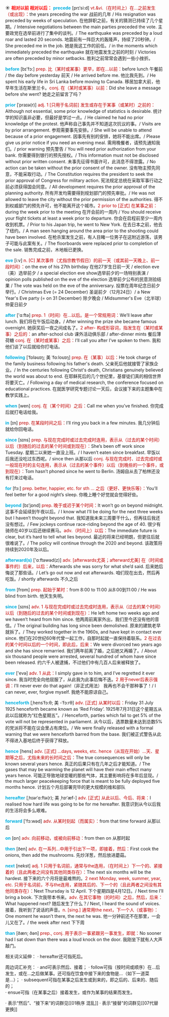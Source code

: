 ☀ <font color="red">**相对以前 相对以后：**</font>
<font color="sky blue">**precede**</font> [prɪˈsi:d]
<font color="#c00000">vt.&vi.（在时间上）在…之前发生（或出现）：</font>the years preceding the war 战前的几年 / His resignation was preceded by weeks of speculation. 在他辞职之前，有关的猜测已持续了几个星期。/ Intensive negotiations between the main parties preceded the vote. 主要政党在选举前进行了集中的谈判。/ The earthquake was preceded by a loud roar and lasted 20 seconds. 地震前有一阵巨大的轰隆声，持续了20秒钟。/ She preceded me in the job. 她是我这工作的前任。/ in the moments which immediately preceded the earthquake 就在地震发生之前的时刻 / Victories are often preceded by minor setbacks. 胜利之前常常会遇到一些小挫折。

<font color="sky blue">**before**</font> [bɪ'fɔ:] 
<font color="#c00000">prep. 比（某时或某事）更早，即在…以前：</font>before lunch 午餐前 / the day before yesterday 前天 / He arrived before me. 他比我先到。/ He spent his early life in Sri Lanka before moving to Canada. 移居加拿大前，他早年生活在斯里兰卡。<font color="#c00000">conj. 在（某时或某事）以前：</font>Did she leave a message before she went? 她走之前留言了吗？ 
           
<font color="sky blue">**prior**</font> [ˈpraɪə(r)]
<font color="#c00000">adj. 1 [只用于名词前] 发生或存在于某事（或某时）之前的：</font>Although not essential, some prior knowledge of statistics is desirable. 统计学的知识虽非必要，但最好是学过一点。/ He claimed he had no prior knowledge of the protest. 他声称自己事先并不知道这次抗议的事。/ Visits are by prior arrangement. 参观需要事先安排。/ She will be unable to attend because of a prior engagement. 因事先有别的安排，她将不能出席。/ Please give us prior notice if you need an evening meal. 需用晚餐者，请预先通知我们。/ prior warning 预先警告 / You will need prior authorization from your bank. 你需要得到银行的预先授权。/ This information must not be disclosed without prior written consent. 未事先征得书面许可，此消息不得泄露。/ No action can be taken without the prior consent of the owner. 没有物主预先同意，不能采取行动。/ The Constitution requires the president to seek the prior approval of Congress for military action. 宪法规定总统在采取军事行动之前必须获得国会同意。/ All development requires the prior approval of the planning authority. 所有开发均需要得到规划部门的预先审批。/ He was not allowed to leave the city without the prior permission of the authorities. 得不到权威部门的预先许可，他不能离开这个城市。<font color="#c00000">2 prior to [正式] 在某事之前：</font>during the week prior to the meeting 在开会前的一周内 / You should receive your flight tickets at least a week prior to departure. 你会在启程前至少一周内收到机票。/ Prior to his Japan trip, he went to New York. 在去日本之前，他去了纽约。/ A man seen hanging around the area prior to the shooting could have been involved. 在枪杀案发生之前，有人目睹一位男子在这附近游荡，该男子可能与此案有关。/ The floorboards were replaced prior to completion of the sale. 销售完成之前，木地板已更换。
           
<font color="sky blue">**eve**</font> [i:v]
<font color="#c00000">n. [C] 某次事件（尤指宗教节假日）的前一天（或其前一天晚上、前一段时间）：</font>on the eve of his 27th birthday 在他27岁生日前一天 / election eve（美）选举前夕 / a special election eve show选举前夕的一场特别表演 / opinion polls published on the eve of the election 选举前夕公布的民意测验结果 / The vote was held on the eve of the anniversary. 投票在周年纪念日前夕举行。/ Christmas Eve (= 24 December) 圣诞前夕（12月24日）/ a New Year's Eve party (= on 31 December) 除夕晚会 / Midsummer's Eve（北半球）仲夏日前夕

<font color="sky blue">**after**</font> ['ɑːftə] 
<font color="#c00000">prep. 1（时间）在…以后。是一个常规用词：</font>We’ll leave after lunch. 我们将在午饭后动身。/ After winning the prize she became famous overnight. 她获奖后一夜之间成名了。<font color="#c00000">2 after- 构成形容词，指发生在（某时或某事）之后的：</font>an after-school club 课外活动俱乐部 / after-dinner mints 餐后薄荷糖 <font color="#c00000">conj. 在（某时或某事）之后：</font>I’ll call you after I’ve spoken to them. 我和他们谈了以后就给你打电话。
           
<font color="sky blue">**following**</font> [ˈfɒləʊɪŋ; 美 ˈfɑ:loʊɪŋ]
<font color="#c00000">prep. 在（某事）以后：</font>He took charge of the family business following his father's death. 父亲死后他就接管了家族企业。/ In the centuries following Christ's death, Christians genuinely believed the world was about to end. 在耶稣死后的几个世纪里，基督徒们真的相信世界将要灭亡。/ Following a day of medical research, the conference focused on educational practices. 在就医学研究专题讨论一天后，会议接下来的主题集中在教学实践上。

<font color="sky blue">**when**</font> [wen] 
<font color="#c00000">conj. 在（某个时间）之后：</font>Call me when you’ve finished. 你完成后就打电话给我。

<font color="sky blue">**in**</font> [ɪn] 
<font color="#c00000">prep. 在某段时间之后：</font>I’ll ring you back in a few minutes. 我几分钟后就给你回电话。

<font color="sky blue">**since**</font> [sɪns] 
<font color="#c00000">prep. 与现在完成时或过去完成时连用，表示从（过去的某个时间）以后（到随后的过去的某个时间或到现在）：</font>She’s been off work since Tuesday. 星期二以来她一直没上班。/ I haven’t eaten since breakfast. 早饭以后我还没吃过东西呢。/ since then 从那以后 <font color="#c00000">conj. 与现在完成时、过去完成时或一般现在时的主句连用，表示从（过去的某个事件）以后（到晚些的一个事件，或到现在）：</font>Tom hasn’t phoned since he went to Berlin. 汤姆自从去了柏林还没有打来过电话。

<font color="sky blue">**for**</font> [fɔ:] 
<font color="#c00000">prep. better, happier, etc. for sth … 之后（更好、更快乐等）：</font>You’ll feel better for a good night’s sleep. 你晚上睡个好觉就会觉得好些。

<font color="sky blue">**beyond**</font> [bɪ'jɒnd] 
<font color="#c00000">prep. 晚于或迟于某个时间：</font>It won’t go on beyond midnight. 这事不会延续到午夜以后。/ I know what I’ll be doing for the next three weeks but I haven’t thought beyond that. 我知道我未来三周要干什么，但再往后我还没有想过。/ Few jockeys continue race-riding beyond the age of 40. 很少有骑师在40岁以后还继续赛马。<font color="#c00000">adv.（时间上）以后：</font>The immediate future is clear, but it’s hard to tell what lies beyond. 最近的将来已经明朗，但更往后就很难说了。/ The policy will continue through the 2020 and beyond. 该政策将持续到2020年及以后。

<font color="sky blue">**afterward(s)**</font> ['ɑːftəwəd(z)] 
<font color="#c00000">adv. [afterwards尤英；afterward尤美] 在（时间或事件的）后来，以后：</font>Afterwards she was sorry for what she’d said. 后来她后悔说了那些话。/ Let’s go out now and eat afterwards. 咱们现在出去，然后再吃饭。/ shortly afterwards 不久之后

<font color="sky blue">**from**</font> [frɒm] 
<font color="#c00000">prep. 起始于某时：</font>from 8:00 to 11:00 从8:00到11:00 / He was blind from birth. 他天生失明。

<font color="sky blue">**since**</font> [sɪns] 
<font color="#c00000">adv. 1 与现在完成时或过去完成时连用，表示从（过去的某个时间）以后（到随后的过去的某个时间或到现在）：</font>He left home two weeks ago and we haven’t heard from him since. 他两周前离家外出，我们至今还没有他的音信。/ The original building has long since been demolished. 原来的建筑老早就拆了。/ They worked together in the 1960s, and have kept in contact ever since. 他们在20世纪60年代曾一起工作，自那时起就一直保持着联系。<font color="#c00000">2 在过去的某个时间以后的一个时间，即此后，后来：</font>We were divorced two years ago and she has since remarried. 我们两年前离了婚，之后她又再婚了。/ About six thousand people were arrested, several hundred of whom have since been released. 约六千人被逮捕，不过他们中有几百人后来被释放了。

<font color="sky blue">**ever**</font> ['evə] 
<font color="#c00000">adv. 1 从此：</font>I simply gave in to him, and I’ve regretted it ever since. 我当时完全向他屈服了，从此我为此事后悔不迭。<font color="#c00000">2 用于never后表示强调：</font>I’ll never ever do that again!（非正式用法） 我再也不会干那种事了！/ I can never, ever, forgive myself. 我绝不能原谅自己。
           
<font color="sky blue">**henceforth**</font> [ˌhensˈfɔ:θ; 美 -ˈfɔ:rθ]
<font color="#c00000">adv. [正式] 从某时以后：</font>Friday 31 July 1925 henceforth became known as ‘Red Friday’. 1925年7月31日这个星期五从此以后就称为“红色星期五”。/ Henceforth, parties which fail to get 5% of the vote will not be represented in parliament. 从今以后，选票数量未达到总数5%的党派将不能在议会里占有席位。/ We were finally released with a formal warning that we were henceforth barred from the base. 我们被正式警告从此不得进入基地后终于获得了释放。
           
<font color="sky blue">**hence**</font> [hens]
<font color="#c00000">adv. [正式] …days, weeks, etc. hence（从现在开始）…天、星期等之后，尤指未来的长时间之后：</font>The true consequences will only be known several years hence. 真正的后果只有在几年之后才能知道。/ The gases that may be warming the planet will have their main effect many years hence. 可能正导致地球变暖的那些气体，其主要影响将在多年后显现。/ the much larger peacekeeping force that is meant to be fully deployed five months hence. 计划五个月后部署完毕的更大规模的维和部队
           
<font color="sky blue">**hereafter**</font> [ˌhɪərˈɑ:ftə(r); 美 ˌhɪrˈæf-]
<font color="#c00000">adv. [正式] 从此以后、今后、将来：</font>I realised how hard life was going to be for me hereafter. 我意识到从今以后我的生活将会多么艰难。

<font color="sky blue">**forward**</font> ['fɔ:wəd] 
<font color="#c00000">adv. 从某时刻起（而属实）：</font>from that time forward 从那以后

<font color="sky blue">**on**</font> [ɒn] 
<font color="#c00000">adv. 向前移动，或被向前移动：</font>from then on 从那时起

<font color="sky blue">**then**</font> [ðen] 
<font color="#c00000">adv. 在一系列…中用于引出下一项，即接着，然后：</font>First cook the onions, then add the mushrooms. 先炒洋葱，然后放进蘑菇。

<font color="sky blue">**next**</font> [nekst] 
<font color="#c00000">adj. 1 只用于名词前，通常与the连用，（在时间上）下一个的、紧接着的（且此两者之间没有其他同类存在）：</font>The next six months will be the hardest. 接下来的六个月将是最难熬的。<font color="#c00000">2 next Monday, week, summer, year, etc. 只用于名词前，不与the连用，紧随其后的、下一个的（且此两者之间没有其他同类存在）：</font>Next Thursday is 12 April. 下个星期四是4月12日。/ Next time I’ll bring a book. 下次我带本书来。<font color="#c00000">adv. 在其它事物（的时间）之后，然后，后来：</font>What happened next? 随后发生了什么？/ Next, I heard the sound of voices. 接着，我听到了说话的声音。<font color="#c00000">n. [sing.] 通常用the next，下一个人（或事物）：</font>One moment he wasn’t there, the next he was. 他一分钟前还不在那里，一会儿又在了。/ the week after next 下下周

<font color="sky blue">**than**</font> [ðæn; ðən] 
<font color="#c00000">prep., conj. 用于表示一事紧跟另一事发生，即就：</font>No sooner had I sat down than there was a loud knock on the door. 我刚坐下就有人大声敲门。

相关词义延伸：
· hereafter还可指死后。

周边词汇补充：
· and可表示然后、接着；
· follow可指（按时间或顺序）在…后发生，或在…之后做某事。还可指在饮食中接下来的食物是…（如下一道菜是…）；
· subsequent可指在某事之后发生或到来的，即之后的、后来的、随后的；         
· ensue可指（在某事之后）接着发生，或作为某事的结果而发生。

· 表示“然后”、“接下来”的词群见[[01秩序 混乱]]
· 表示“接替”的词群见[[07代替 更换]]
